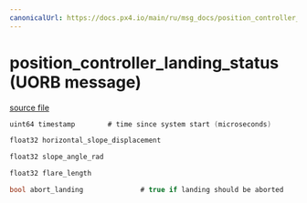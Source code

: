 ```yaml
---
canonicalUrl: https://docs.px4.io/main/ru/msg_docs/position_controller_landing_status
---
```


# position_controller_landing_status (UORB message)



[source file](https://github.com/PX4/PX4-Autopilot/blob/release/1.13/msg/position_controller_landing_status.msg)

```c
uint64 timestamp        # time since system start (microseconds)

float32 horizontal_slope_displacement

float32 slope_angle_rad

float32 flare_length

bool abort_landing              # true if landing should be aborted

```
